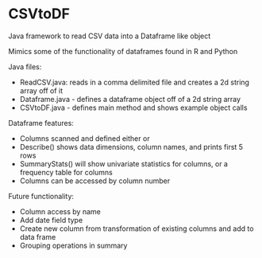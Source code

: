 # CSVtoDF
Java framework to read CSV data into a Dataframe like object

Mimics some of the functionality of dataframes found in R and Python

Java files:
- ReadCSV.java: reads in a comma delimited file and creates a 2d string array off of it
- Dataframe.java - defines a dataframe object off of a 2d string array
- CSVtoDF.java - defines main method and shows example object calls

Dataframe features:
- Columns scanned and defined either <num> or <str>
- Describe() shows data dimensions, column names, and prints first 5 rows
- SummaryStats() will show univariate statistics for <num> columns, or a frequency table for <str> columns
- Columns can be accessed by column number
    
Future functionality:
- Column access by name
- Add date field type
- Create new column from transformation of existing columns and add to data frame
- Grouping operations in summary
